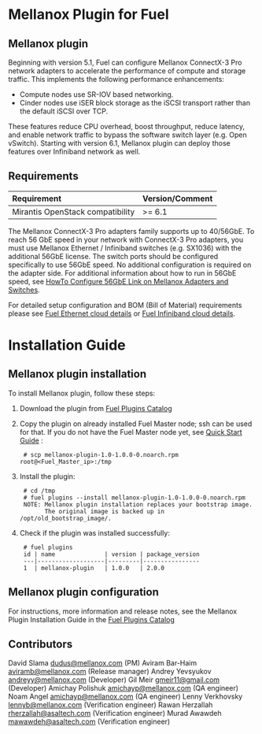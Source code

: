 Mellanox Plugin for Fuel
=======================

Mellanox plugin
--------------

Beginning with version 5.1, Fuel can configure Mellanox ConnectX-3 Pro network
adapters to accelerate the performance of compute and storage traffic.
This implements the following performance enhancements:
- Compute nodes use SR-IOV based networking.
- Cinder nodes use iSER block storage as the iSCSI transport rather than the
default iSCSI over TCP.

These features reduce CPU overhead, boost throughput, reduce latency, and
enable network traffic to bypass the software switch layer (e.g. Open vSwitch).
Starting with version 6.1, Mellanox plugin can deploy those features over
Infiniband network as well.

Requirements
------------

| Requirement                      | Version/Comment |
|:---------------------------------|:----------------|
| Mirantis OpenStack compatibility | >= 6.1          |

The Mellanox ConnectX-3 Pro adapters family supports up to 40/56GbE.
To reach 56 GbE speed in your network with ConnectX-3 Pro adapters, you must
use Mellanox Ethernet / Infiniband switches (e.g. SX1036) with the additional
56GbE license. The switch ports should be configured specifically to use 56GbE
speed. No additional configuration is required on the adapter side.
For additional information about how to run in 56GbE speed, see [HowTo
Configure 56GbE Link on Mellanox Adapters and Switches](http://community.mellanox.com/docs/DOC-1460).

For detailed setup configuration and BOM (Bill of Material) requirements please see
[Fuel Ethernet cloud details](https://community.mellanox.com/docs/DOC-1474) or
[Fuel Infiniband cloud details](https://community.mellanox.com/docs/DOC-2036).

Installation Guide
==================

Mellanox plugin installation
---------------------------

To install Mellanox plugin, follow these steps:

1. Download the plugin from
    [Fuel Plugins Catalog](https://software.mirantis.com/fuel-plugins)

2. Copy the plugin on already installed Fuel Master node; ssh can be used for
    that. If you do not have the Fuel Master node yet, see
    [Quick Start Guide](https://software.mirantis.com/quick-start/) :

        # scp mellanox-plugin-1.0-1.0.0-0.noarch.rpm root@<Fuel_Master_ip>:/tmp

3. Install the plugin:

        # cd /tmp
        # fuel plugins --install mellanox-plugin-1.0-1.0.0-0.noarch.rpm
        NOTE: Mellanox plugin installation replaces your bootstrap image.
              The original image is backed up in /opt/old_bootstrap_image/.

4. Check if the plugin was installed successfully:

        # fuel plugins
        id | name              | version | package_version
        ---|-------------------|---------|----------------
        1  | mellanox-plugin   | 1.0.0   | 2.0.0

Mellanox plugin configuration
----------------------------

For instructions, more information and release notes, see the Mellanox Plugin Installation Guide
in the
[Fuel Plugins Catalog](https://www.mirantis.com/products/openstack-drivers-and-plugins/fuel-plugins/)

Contributors
------------

David Slama <dudus@mellanox.com> (PM)
Aviram Bar-Haim <aviramb@mellanox.com> (Release manager)
Andrey Yevsyukov <andreyy@mellanox.com> (Developer)
Gil Meir <gmeir11@gmail.com> (Developer)
Amichay Polishuk <amichayp@mellanox.com> (QA engineer)
Noam Angel <amichayp@mellanox.com> (QA engineer)
Lenny Verkhovsky <lennyb@mellanox.com> (Verification engineer)
Rawan Herzallah <rherzallah@asaltech.com> (Verification engineer)
Murad Awawdeh <mawawdeh@asaltech.com> (Verification engineer)
